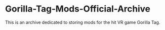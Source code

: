 # Gorilla-Tag-Mods-Official-Archive
This is an archive dedicated to storing mods for the hit VR game Gorilla Tag.
